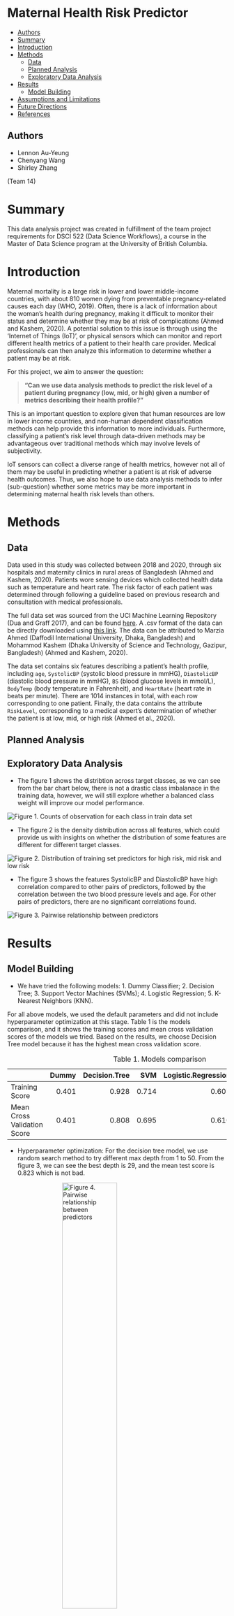 Maternal Health Risk Predictor
================

-   <a href="#authors" id="toc-authors">Authors</a>
-   <a href="#summary" id="toc-summary">Summary</a>
-   <a href="#introduction" id="toc-introduction">Introduction</a>
-   <a href="#methods" id="toc-methods">Methods</a>
    -   <a href="#data" id="toc-data">Data</a>
    -   <a href="#planned-analysis" id="toc-planned-analysis">Planned
        Analysis</a>
    -   <a href="#exploratory-data-analysis"
        id="toc-exploratory-data-analysis">Exploratory Data Analysis</a>
-   <a href="#results" id="toc-results">Results</a>
    -   <a href="#model-building" id="toc-model-building">Model Building</a>
-   <a href="#assumptions-and-limitations"
    id="toc-assumptions-and-limitations">Assumptions and Limitations</a>
-   <a href="#future-directions" id="toc-future-directions">Future
    Directions</a>
-   <a href="#references" id="toc-references">References</a>

## Authors

-   Lennon Au-Yeung
-   Chenyang Wang
-   Shirley Zhang

(Team 14)

# Summary

This data analysis project was created in fulfillment of the team
project requirements for DSCI 522 (Data Science Workflows), a course in
the Master of Data Science program at the University of British
Columbia.

# Introduction

Maternal mortality is a large risk in lower and lower middle-income
countries, with about 810 women dying from preventable pregnancy-related
causes each day (WHO, 2019). Often, there is a lack of information about
the woman’s health during pregnancy, making it difficult to monitor
their status and determine whether they may be at risk of complications
(Ahmed and Kashem, 2020). A potential solution to this issue is through
using the ‘Internet of Things (IoT)’, or physical sensors which can
monitor and report different health metrics of a patient to their health
care provider. Medical professionals can then analyze this information
to determine whether a patient may be at risk.

For this project, we aim to answer the question:

> **“Can we use data analysis methods to predict the risk level of a
> patient during pregnancy (low, mid, or high) given a number of metrics
> describing their health profile?”**

This is an important question to explore given that human resources are
low in lower income countries, and non-human dependent classification
methods can help provide this information to more individuals.
Furthermore, classifying a patient’s risk level through data-driven
methods may be advantageous over traditional methods which may involve
levels of subjectivity.

IoT sensors can collect a diverse range of health metrics, however not
all of them may be useful in predicting whether a patient is at risk of
adverse health outcomes. Thus, we also hope to use data analysis methods
to infer (sub-question) whether some metrics may be more important in
determining maternal health risk levels than others.

# Methods

## Data

Data used in this study was collected between 2018 and 2020, through six
hospitals and maternity clinics in rural areas of Bangladesh (Ahmed and
Kashem, 2020). Patients wore sensing devices which collected health data
such as temperature and heart rate. The risk factor of each patient was
determined through following a guideline based on previous research and
consultation with medical professionals.

The full data set was sourced from the UCI Machine Learning Repository
(Dua and Graff 2017), and can be found
[here](https://archive.ics.uci.edu/ml/datasets/Maternal+Health+Risk+Data+Set).
A .csv format of the data can be directly downloaded using [this
link](https://archive.ics.uci.edu/ml/machine-learning-databases/00639/Maternal%20Health%20Risk%20Data%20Set.csv).
The data can be attributed to Marzia Ahmed (Daffodil International
University, Dhaka, Bangladesh) and Mohammod Kashem (Dhaka University of
Science and Technology, Gazipur, Bangladesh) (Ahmed and Kashem, 2020).

The data set contains six features describing a patient’s health
profile, including `age`, `SystolicBP` (systolic blood pressure in
mmHG), `DiastolicBP` (diastolic blood pressure in mmHG), `BS` (blood
glucose levels in mmol/L), `BodyTemp` (body temperature in Fahrenheit),
and `HeartRate` (heart rate in beats per minute). There are 1014
instances in total, with each row corresponding to one patient. Finally,
the data contains the attribute `RiskLevel`, corresponding to a medical
expert’s determination of whether the patient is at low, mid, or high
risk (Ahmed et al., 2020).

## Planned Analysis

## Exploratory Data Analysis

-   The figure 1 shows the distribtion across target classes, as we can
    see from the bar chart below, there is not a drastic class
    imbalanace in the training data, however, we will still explore
    whether a balanced class weight will improve our model performance.

<img src="../src/maternal_risk_eda_figures/class_distribution.png" alt="Figure 1. Counts of observation for each class in train data set" style="display: block; margin: auto;" />

-   The figure 2 is the density distribution across all features, which
    could provide us with insights on whether the distribution of some
    features are different for different target classes.

<img src="../src/maternal_risk_eda_figures/density_plot.png" alt="Figure 2. Distribution of training set predictors for high risk, mid risk and low risk" style="display: block; margin: auto;" />

-   The figure 3 shows the features SystolicBP and DiastolicBP have high
    correlation compared to other pairs of predictors, followed by the
    correlation between the two blood pressure levels and age. For other
    pairs of predictors, there are no significant correlations found.

<img src="../src/maternal_risk_eda_figures/output_32_0.png" alt="Figure 3. Pairwise relationship between predictors" style="display: block; margin: auto;" />

# Results

## Model Building

-   We have tried the following models: 1. Dummy Classifier; 2. Decision
    Tree; 3. Support Vector Machines (SVMs); 4. Logistic Regression; 5.
    K-Nearest Neighbors (KNN).

For all above models, we used the default parameters and did not include
hyperparameter optimization at this stage. Table 1 is the models
comparison, and it shows the training scores and mean cross validation
scores of the models we tried. Based on the results, we choose Decision
Tree model because it has the highest mean cross validation score.

<table class="table" style="width: auto !important; margin-left: auto; margin-right: auto;">
<caption>
Table 1. Models comparison
</caption>
<thead>
<tr>
<th style="text-align:left;">
</th>
<th style="text-align:right;">
Dummy
</th>
<th style="text-align:right;">
Decision.Tree
</th>
<th style="text-align:right;">
SVM
</th>
<th style="text-align:right;">
Logistic.Regression
</th>
<th style="text-align:right;">
K.Nearest.Neighbors
</th>
</tr>
</thead>
<tbody>
<tr>
<td style="text-align:left;">
Training Score
</td>
<td style="text-align:right;">
0.401
</td>
<td style="text-align:right;">
0.928
</td>
<td style="text-align:right;">
0.714
</td>
<td style="text-align:right;">
0.607
</td>
<td style="text-align:right;">
0.797
</td>
</tr>
<tr>
<td style="text-align:left;">
Mean Cross Validation Score
</td>
<td style="text-align:right;">
0.401
</td>
<td style="text-align:right;">
0.808
</td>
<td style="text-align:right;">
0.695
</td>
<td style="text-align:right;">
0.610
</td>
<td style="text-align:right;">
0.668
</td>
</tr>
</tbody>
</table>

-   Hyperparameter optimization: For the decision tree model, we use
    random search method to try different max depth from 1 to 50. From
    the figure 3, we can see the best depth is 29, and the mean test
    score is 0.823 which is not bad.

<img src="../src/maternal_risk_model_figures/hyperparam_plot.png" alt="Figure 4. Pairwise relationship between predictors" width="50%" style="display: block; margin: auto;" />

-   Table 3 is the confusion matrix which shows the prediction rate is
    consistently across all risk levels.

<table class="table" style="width: auto !important; margin-left: auto; margin-right: auto;">
<caption>
Table 2. Confusion Matrix
</caption>
<thead>
<tr>
<th style="text-align:left;">
</th>
<th style="text-align:right;">
High.Risk
</th>
<th style="text-align:right;">
Low.Risk
</th>
<th style="text-align:right;">
Mid.Risk
</th>
</tr>
</thead>
<tbody>
<tr>
<td style="text-align:left;">
High Risk
</td>
<td style="text-align:right;">
53
</td>
<td style="text-align:right;">
1
</td>
<td style="text-align:right;">
6
</td>
</tr>
<tr>
<td style="text-align:left;">
Low Risk
</td>
<td style="text-align:right;">
1
</td>
<td style="text-align:right;">
68
</td>
<td style="text-align:right;">
12
</td>
</tr>
<tr>
<td style="text-align:left;">
Mid Risk
</td>
<td style="text-align:right;">
4
</td>
<td style="text-align:right;">
10
</td>
<td style="text-align:right;">
48
</td>
</tr>
</tbody>
</table>

# Assumptions and Limitations

# Future Directions

As mentioned in the introduction, we are trying to determine whether the
patient is at risk, while identifying patients with a high risk level
should be our priority. In the future, we could combine low and mid risk
level into singular class so that we would have a binary classifier such
that we can then explore different classification metrics such as recall
instead of using accuracy as our only scoring metrics to evaluate our
model. Recall would be an ideal scoring metric in this case as we are
trying to minimize the number of false negatives such that high risk
patients are not being misclassified by the model.

# References
